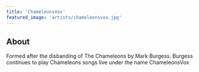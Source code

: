 ```yaml
---
title: 'ChameleonsVox'
featured_image: 'artists/chameleonsvox.jpg'
---
```


## About

Formed after the disbanding of The Chameleons by Mark Burgess. Burgess continues to play Chameleons songs live under the name ChameleonsVox 
